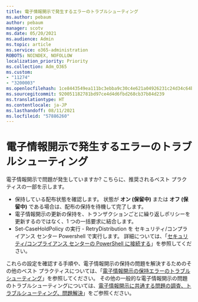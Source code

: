 ```yaml
---
title: 電子情報開示で発生するエラーのトラブルシューティング
ms.author: pebaum
author: pebaum
manager: scotv
ms.date: 05/20/2021
ms.audience: Admin
ms.topic: article
ms.service: o365-administration
ROBOTS: NOINDEX, NOFOLLOW
localization_priority: Priority
ms.collection: Adm_O365
ms.custom:
- "11274"
- "3200003"
ms.openlocfilehash: 1ce8443549ea111bc3ebba9c30c4e621a04926231c24d34c64b6d024194d5249
ms.sourcegitcommit: 920051182781bd97ce4d4d6fbd268cb37b84d239
ms.translationtype: HT
ms.contentlocale: ja-JP
ms.lasthandoff: 08/11/2021
ms.locfileid: "57886260"
---
```

# <a name="troubleshooting-ediscovery-holds-errors"></a>電子情報開示で発生するエラーのトラブルシューティング

電子情報開示で問題が発生していますか? こちらに、推奨されるベスト プラクティスの一部を示します。

- 保持している配布状態を確認します。  状態が **オン (保留中)** または **オフ (保留中)** である場合は、配布の保持を待機して完了します。
- 電子情報開示の更新の保持を、トランザクションごとに繰り返しポリシーを更新するのではなく、1 つの一括要求に結合します。
- Set-CaseHoldPolicy <policyname> の実行 - RetryDistribution を セキュリティ/コンプライアンス センター Powershell で実行します。 詳細については、「[セキュリティ/コンプライアンス センターの PowerShell に接続する](https://docs.microsoft.com/powershell/exchange/connect-to-scc-powershell)」を参照してください。

これらの設定を確認する手順や、電子情報開示の保持の問題を解決するためのその他のベスト プラクティスについては、「[電子情報開示の保持エラーのトラブルシューティング](https://docs.microsoft.com/microsoft-365/compliance/hold-distribution-errors)」を参照してください。
その他の一般的な電子情報開示の問題のトラブルシューティングについては、[電子情報開示に共通する問題の調査、トラブルシューティング、問題解決](https://docs.microsoft.com/microsoft-365/compliance/ediscovery-troubleshooting-common-issues)」をご参照ください。
